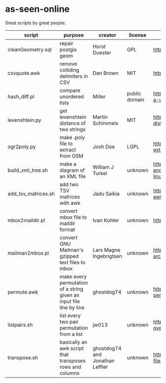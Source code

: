 as-seen-online
==============

Great scripts by great people.


script | purpose | creator | license | source
--- | --- | --- | --- | ---
cleanGeometry.sql | repair postgis geom | Horst Duester | GPL | http://www.sogis1.so.ch/sogis/dl/postgis/cleanGeometry.sql
csvquote.awk | remove colliding delimiters in CSV | Dan Brown | MIT | https://github.com/dbro/csvquote
hash_diff.pl | compare unordered lists | Miller | public domain | http://stackoverflow.com/questions/22362728/generating-a-unordered-list-hash-from-a-array
levenshtein.py |  get levenshtein distance of two strings | Martin Schimmels | MIT | http://code.activestate.com/recipes/576874-levenshtein-distance/
ogr2poly.py | make .poly file to extract from OSM | Josh Doe | LGPL | http://svn.openstreetmap.org/applications/utils/osm-extract/polygons/ogr2poly.py
build_xml_tree.sh | make a diagram of an XML file | William J Turkel | unknown | http://williamjturkel.net/2013/09/16/simple-xml-parsing-and-graph-visualization-with-command-line-tools-in-linux/
add_tsv_matrices.sh | add two TSV matrices with awk | Jadu Saikia | unknown | http://www.unixcl.com/2008/09/matrix-addition-using-awk-in-bash.html
mbox2maildir.pl | convert mbox file to maildir format | Ivan Kohler | unknown | http://linux.alanstudio.hk/mbox2maildir
mailman2mbox.pl | convert GNU Mailman's gzipped text files to mbox | Lars Magne Ingebrigtsen | unknown | http://www.mail-archive.com/gossip@mail-archive.com/msg01219.html
permute.awk|make every permutation of a string given an input file line by line|ghostdog74|unknown|http://stackoverflow.com/questions/3846123/generating-permutations-using-bash
listpairs.sh|list every two pair permutation from a list |jw013|unknown| http://superuser.com/questions/318067/how-to-iterate-over-all-pair-combinations-in-a-list-in-bash
transpose.sh|basically an awk script that transposes rows and columns|ghostdog74 and Jonathan Leffler|unknown|http://stackoverflow.com/questions/1729824/transpose-a-file-in-bash
